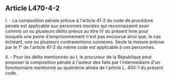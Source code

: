 Article L470-4-2
----
I. - La composition pénale prévue à l'article 41-2 du code de procédure pénale
est applicable aux personnes morales qui reconnaissent avoir commis un ou
plusieurs délits prévus au titre IV du présent livre pour lesquels une peine
d'emprisonnement n'est pas encourue ainsi que, le cas échéant, une ou plusieurs
contraventions connexes. Seule la mesure prévue par le 1° de l'article 41-2 du
même code est applicable à ces personnes.

II. - Pour les délits mentionnés au I, le procureur de la République peut
proposer la composition pénale à l'auteur des faits par l'intermédiaire d'un
fonctionnaire mentionné au quatrième alinéa de l'article L. 450-1 du présent
code.
